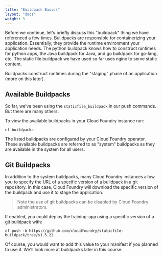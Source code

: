```yaml
---
title: "Buildpack Basics"
layout: "docs"
weight: 3
---
```


Before we continue, let's briefly discuss this "buildpack" thing we have referenced a few times. Buildpacks are responsible for containerizing your application. Essentially, they provide the runtime environment your application needs. The python buildpack knows how to construct runtimes for python apps, the Java buildpack for Java, and go buildpack for go-lang, etc. The static file buildpack we have used so far uses nginx to serve static content. 

Buildpacks construct runtimes during the "staging" phase of an application (more on this later).

## Available Buildpacks

So far, we've been using the `staticfile_buildpack` in our push commands.  But there are many others. 

To view the available buildpacks in your Cloud Foundry instance run:

```
cf buildpacks
```

The listed buildpacks are configured by your Cloud Foundry operator. These available buildpacks are referred to as "system" buildpacks as they are available in the system for all users.

## Git Buildpacks

In addition to the system buildpacks, many Cloud Foundry instances allow you to specify the URL of a specific version of a buildpack in a git repository. In this case, Cloud Foundry will download the specific version of the buildpack and use it to stage the application. 

> Note the use of git buildpacks can be disabled by Cloud Foundry administrators. 

If enabled, you could deploy the training-app using a specific version of a git buildpack with:

```
cf push -b https://github.com/cloudfoundry/staticfile-buildpack/tree/v1.5.21
```

Of course, you would want to add this value to your manifest if you planned to use it. We'll look more at buildpacks later in this course.